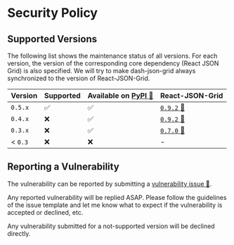 # Security Policy

## Supported Versions

The following list shows the maintenance status of all versions. For each version,
the version of the corresponding core dependency (React JSON Grid) is also specified.
We will try to make dash-json-grid always synchronized to the version of
React-JSON-Grid.

| Version | Supported          | Available on [PyPI :link:][link-pypi] | React-JSON-Grid                |
| ------- | ------------------ | ------------------------------------- | ------------------------------ |
| `0.5.x` | :white_check_mark: | :white_check_mark:                    | [`0.9.2` :link:][link-rjg-092] |
| `0.4.x` | :x:                | :white_check_mark:                    | [`0.9.2` :link:][link-rjg-092] |
| `0.3.x` | :x:                | :white_check_mark:                    | [`0.7.0` :link:][link-rjg-070] |
| < `0.3` | :x:                | :x:                                   | -                              |

## Reporting a Vulnerability

The vulnerability can be reported by submitting a [vulnerability issue :link:][link-issue].

Any reported vulnerability will be replied ASAP. Please follow the guidelines of the issue
template and let me know what to expect if the vulnerability is accepted or declined, etc.

Any vulnerability submitted for a not-supported version will be declined directly.

[link-pypi]:https://pypi.org/project/dash-json-grid
[link-issue]:https://github.com/cainmagi/dash-json-grid/security/advisories/new

[link-rjg-092]:https://github.com/RedHeadphone/react-json-grid/tree/v0.9.2
[link-rjg-070]:https://github.com/RedHeadphone/react-json-grid/tree/94e0da926a63d3bd810357eac84b871eeea49f00
